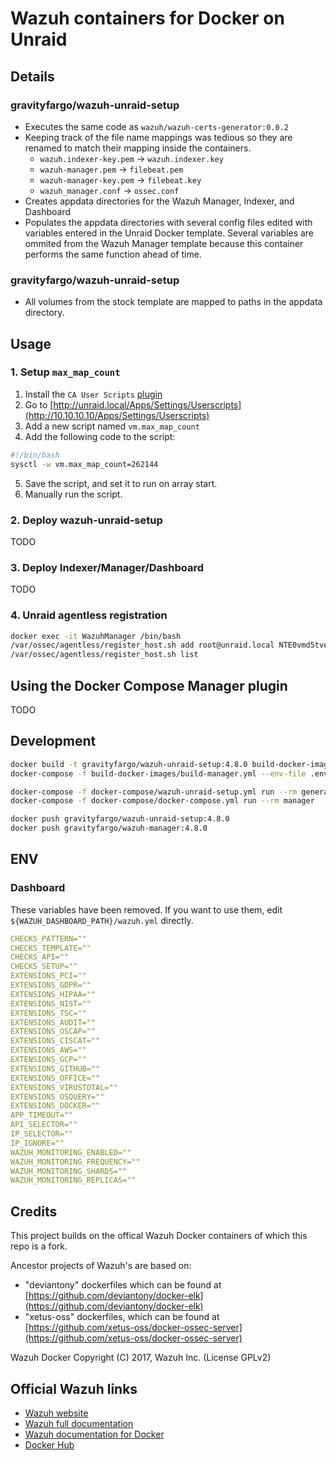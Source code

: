 # Wazuh containers for Docker on Unraid

## Details

### gravityfargo/wazuh-unraid-setup

-   Executes the same code as `wazuh/wazuh-certs-generator:0.0.2`
-   Keeping track of the file name mappings was tedious so they are renamed to match their mapping inside the containers.
    -   `wazuh.indexer-key.pem` -> `wazuh.indexer.key`
    -   `wazuh-manager.pem` -> `filebeat.pem`
    -   `wazuh-manager-key.pem` -> `filebeat.key`
    -   `wazuh_manager.conf` -> `ossec.conf`
-   Creates appdata directories for the Wazuh Manager, Indexer, and Dashboard
-   Populates the appdata directories with several config files edited with variables entered
    in the Unraid Docker template. Several variables are ommited from the Wazuh Manager template
    because this container performs the same function ahead of time.

### gravityfargo/wazuh-unraid-setup

-   All volumes from the stock template are mapped to paths in the appdata directory.

## Usage

### 1. Setup `max_map_count`

1. Install the `CA User Scripts` [plugin](https://forums.unraid.net/topic/48286-plugin-ca-user-scripts/)
2. Go to [http://unraid.local/Apps/Settings/Userscripts](http://10.10.10.10/Apps/Settings/Userscripts)
3. Add a new script named `vm.max_map_count`
4. Add the following code to the script:

```bash
#!/bin/bash
sysctl -w vm.max_map_count=262144
```

5. Save the script, and set it to run on array start.
6. Manually run the script.

### 2. Deploy wazuh-unraid-setup

TODO

### 3. Deploy Indexer/Manager/Dashboard

TODO

### 4. Unraid agentless registration

```bash
docker exec -it WazuhManager /bin/bash
/var/ossec/agentless/register_host.sh add root@unraid.local NTE0vmd5tve8tyh_eve
/var/ossec/agentless/register_host.sh list
```

## Using the Docker Compose Manager plugin

TODO

## Development

```bash
docker build -t gravityfargo/wazuh-unraid-setup:4.8.0 build-docker-images/wazuh-unraid-setup
docker-compose -f build-docker-images/build-manager.yml --env-file .env build

docker-compose -f docker-compose/wazuh-unraid-setup.yml run --rm generator
docker-compose -f docker-compose/docker-compose.yml run --rm manager

docker push gravityfargo/wazuh-unraid-setup:4.8.0
docker push gravityfargo/wazuh-manager:4.8.0
```

## ENV

### Dashboard

These variables have been removed. If you want to use them, edit `${WAZUH_DASHBOARD_PATH}/wazuh.yml` directly.

```yaml
CHECKS_PATTERN=""
CHECKS_TEMPLATE=""
CHECKS_API=""
CHECKS_SETUP=""
EXTENSIONS_PCI=""
EXTENSIONS_GDPR=""
EXTENSIONS_HIPAA=""
EXTENSIONS_NIST=""
EXTENSIONS_TSC=""
EXTENSIONS_AUDIT=""
EXTENSIONS_OSCAP=""
EXTENSIONS_CISCAT=""
EXTENSIONS_AWS=""
EXTENSIONS_GCP=""
EXTENSIONS_GITHUB=""
EXTENSIONS_OFFICE=""
EXTENSIONS_VIRUSTOTAL=""
EXTENSIONS_OSQUERY=""
EXTENSIONS_DOCKER=""
APP_TIMEOUT=""
API_SELECTOR=""
IP_SELECTOR=""
IP_IGNORE=""
WAZUH_MONITORING_ENABLED=""
WAZUH_MONITORING_FREQUENCY=""
WAZUH_MONITORING_SHARDS=""
WAZUH_MONITORING_REPLICAS=""
```

## Credits

This project builds on the offical Wazuh Docker containers of which this repo is a fork.

Ancestor projects of Wazuh's are based on:

-   "deviantony" dockerfiles which can be found at [https://github.com/deviantony/docker-elk](https://github.com/deviantony/docker-elk)
-   "xetus-oss" dockerfiles, which can be found at [https://github.com/xetus-oss/docker-ossec-server](https://github.com/xetus-oss/docker-ossec-server)

Wazuh Docker Copyright (C) 2017, Wazuh Inc. (License GPLv2)

## Official Wazuh links

-   [Wazuh website](http://wazuh.com)
-   [Wazuh full documentation](http://documentation.wazuh.com)
-   [Wazuh documentation for Docker](https://documentation.wazuh.com/current/docker/index.html)
-   [Docker Hub](https://hub.docker.com/u/wazuh)
